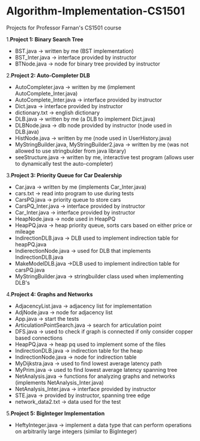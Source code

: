 # Algorithm-Implementation-CS1501
Projects for Professor Farnan's CS1501 course

1.**Project 1: Binary Search Tree**
  - BST.java -> written by me (BST implementation)
  - BST_Inter.java -> interface provided by instructor
  - BTNode.java -> node for binary tree provided by instructor
 
2.**Project 2: Auto-Completer DLB**
  - AutoCompleter.java -> written by me (implement AutoComplete_Inter.java)
  - AutoComplete_Inter.java -> interface provided by instructor
  - Dict.java -> interface provided by instructor
  - dictionary.txt -> english dictionary 
  - DLB.java -> written by me (a DLB to implement Dict.java)
  - DLBNode.java -> dlb node provided by instructor (node used in DLB.java)
  - HistNode.java -> written by me (node used in UserHistory.java)
  - MyStringBuilder.java, MyStringBuilder2.java -> written by me (was not allowed to use stringbulder from java library)
  - seeStructure.java -> written by me, interactive test program (allows user to dynamically test the auto-completer)

3.**Project 3: Priority Queue for Car Dealership**
  - Car.java -> written by me (implements Car_Inter.java)
  - cars.txt -> read into program to use during tests
  - CarsPQ.java -> priority queue to store cars
  - CarsPQ_Inter.java -> interface provided by instructor
  - Car_Inter.java -> interface provided by instructor
  - HeapNode.java -> node used in HeapPQ
  - HeapPQ.java -> heap priority queue, sorts cars based on either price or mileage
  - IndirectionDLB.java -> DLB used to implement indirection table for heapPQ.java
  - IndierectionNode.java -> used for DLB that implements IndirectionDLB.java
  - MakeModelDLB.java ->DLB used to implement indirection table for carsPQ.java
  - MyStringBuilder.java -> stringbuilder class used when implementing DLB's

4.**Project 4: Graphs and Networks**
  - AdjacencyList.java -> adjacency list for implementation
  - AdjNode.java -> node for adjacency list
  - App.java -> start the tests
  - ArticulationPointSearch.java -> search for articulation point
  - DFS.java -> used to check if graph is connected if only consider copper based connections
  - HeapPQ.java -> heap pq used to implement some of the files
  - IndirectionDLB.java -> indirection table for the heap
  - IndirectionNode.java -> node for indirection table
  - MyDijkstra.java -> used to find lowest average latency path
  - MyPrim.java -> used to find lowest average latency spanning tree
  - NetAnalysis.java -> functions for analyzing graphs and networks (implements NetAnalysis_Inter.java)
  - NetAnalysis_Inter.java -> interface provided by instructor
  - STE.java -> provided by instructor, spanning tree edge
  - network_data2.txt -> data used for the test

5.**Project 5: BigInteger Implementation**
  - HeftyInteger.java -> implement a data type that can perform operations on arbitrarily large integers (similar to BigInteger)
